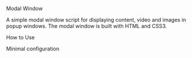Modal Window

A simple modal window script for displaying content, video and images in popup windows. The modal window is built with HTML and CSS3. 

How to Use

Minimal configuration
